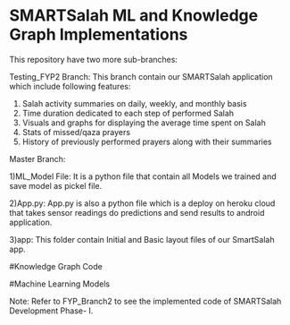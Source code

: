 # SMARTSalah ML and Knowledge Graph Implementations

This repository have two more sub-branches:

Testing_FYP2 Branch:
This branch contain our SMARTSalah application which include following features:
1. Salah activity summaries on daily, weekly, and monthly basis
2. Time duration dedicated to each step of performed Salah
3. Visuals and graphs for displaying the average time spent on Salah
4. Stats of missed/qaza prayers
5. History of previously performed prayers along with their summaries

Master Branch:

1)ML_Model File:
It is a python file that contain all Models we trained and save model as pickel file.

2)App.py:
App.py is also a python file which is a deploy on heroku cloud that takes sensor readings 
do predictions and send results to android application.

3)app:
This folder contain Initial and Basic layout files of our SmartSalah app.

#Knowledge Graph Code

#Machine Learning Models

Note: Refer to FYP_Branch2 to see the implemented code of SMARTSalah Development Phase- I. 
